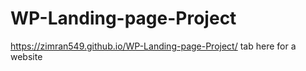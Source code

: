 # WP-Landing-page-Project

https://zimran549.github.io/WP-Landing-page-Project/ tab here for a website
